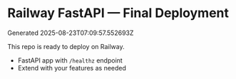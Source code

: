 # Railway FastAPI — Final Deployment
Generated 2025-08-23T07:09:57.552693Z

This repo is ready to deploy on Railway.
- FastAPI app with `/healthz` endpoint
- Extend with your features as needed

